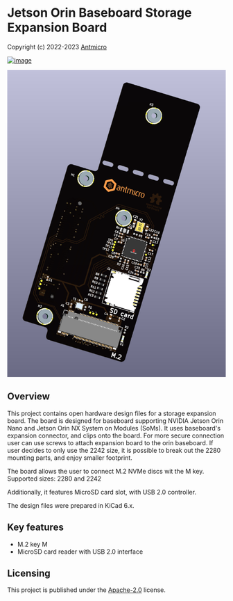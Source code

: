 # Jetson Orin Baseboard Storage Expansion Board

Copyright (c) 2022-2023 [Antmicro](https://www.antmicro.com)

[![image](https://img.shields.io/badge/View%20on-Antmicro%20Open%20Source%20Portal-332d37?style=flat-square)](https://opensource.antmicro.com/projects/)

![](img/storage-expansion-board.png)

## Overview

This project contains open hardware design files for a storage expansion board. The board is designed for baseboard supporting NVIDIA Jetson Orin Nano and Jetson Orin NX System on Modules (SoMs). It uses baseboard's expansion connector, and clips onto the board. For more secure connection user can use screws to attach expansion board to the orin baseboard. If user decides to only use the 2242 size, it is possible to break out the 2280 mounting parts, and enjoy smaller footprint.

The board allows the user to connect M.2 NVMe discs wit the M key. 
Supported sizes: 2280 and 2242

Additionally, it features MicroSD card slot, with USB 2.0 controller.

The design files were prepared in KiCad 6.x.

## Key features

* M.2 key M
* MicroSD card reader with USB 2.0 interface


## Licensing

This project is published under the [Apache-2.0](LICENSE) license.

